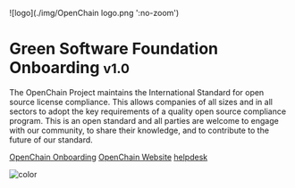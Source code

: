![logo](./img/OpenChain logo.png ':no-zoom')

# Green Software Foundation Onboarding <small>v1.0</small> 
The OpenChain Project maintains the International Standard for open source license compliance. This allows companies of all sizes and in all sectors to adopt the key requirements of a quality open source compliance program. This is an open standard and all parties are welcome to engage with our community, to share their knowledge, and to contribute to the future of our standard.

[OpenChain Onboarding](Introduction.md)
[OpenChain Website]([https://greensoftware.foundation](https://www.openchainproject.org/))
[helpdesk](mailto:helpdesk@lists.openchainproject.org )

![color](#f6f8fa)
